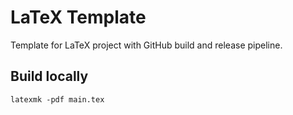 # LaTeX Template

Template for LaTeX project with GitHub build and release pipeline.

## Build locally

```
latexmk -pdf main.tex
```

